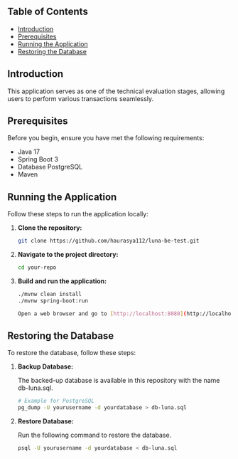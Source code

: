 ## Table of Contents

- [Introduction](#introduction)
- [Prerequisites](#prerequisites)
- [Running the Application](#running-the-application)
- [Restoring the Database](#restoring-the-database)

## Introduction

This application serves as one of the technical evaluation stages, allowing users to perform various transactions seamlessly. 

## Prerequisites

Before you begin, ensure you have met the following requirements:

- Java 17
- Spring Boot 3
- Database PostgreSQL
- Maven

## Running the Application

Follow these steps to run the application locally:

1. **Clone the repository:**

   ```bash
   git clone https://github.com/haurasya112/luna-be-test.git
   ```

2. **Navigate to the project directory:**

   ```bash
   cd your-repo
   ```

3. **Build and run the application:**

   ```bash
   ./mvnw clean install
   ./mvnw spring-boot:run

   Open a web browser and go to [http://localhost:8080](http://localhost:8080) to access the application.

## Restoring the Database

To restore the database, follow these steps:

1. **Backup Database:**

   The backed-up database is available in this repository with the name db-luna.sql.

   ```bash
   # Example for PostgreSQL
   pg_dump -U yourusername -d yourdatabase > db-luna.sql
   ```

2. **Restore Database:**

   Run the following command to restore the database.

   ```bash
   psql -U yourusername -d yourdatabase < db-luna.sql
   ```
